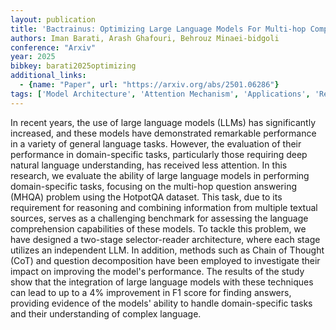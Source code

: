 ```yaml
---
layout: publication
title: 'Bactrainus: Optimizing Large Language Models For Multi-hop Complex Question Answering Tasks'
authors: Iman Barati, Arash Ghafouri, Behrouz Minaei-bidgoli
conference: "Arxiv"
year: 2025
bibkey: barati2025optimizing
additional_links:
  - {name: "Paper", url: "https://arxiv.org/abs/2501.06286"}
tags: ['Model Architecture', 'Attention Mechanism', 'Applications', 'Reinforcement Learning']
---
```

In recent years, the use of large language models (LLMs) has significantly
increased, and these models have demonstrated remarkable performance in a
variety of general language tasks. However, the evaluation of their performance
in domain-specific tasks, particularly those requiring deep natural language
understanding, has received less attention. In this research, we evaluate the
ability of large language models in performing domain-specific tasks, focusing
on the multi-hop question answering (MHQA) problem using the HotpotQA dataset.
This task, due to its requirement for reasoning and combining information from
multiple textual sources, serves as a challenging benchmark for assessing the
language comprehension capabilities of these models. To tackle this problem, we
have designed a two-stage selector-reader architecture, where each stage
utilizes an independent LLM. In addition, methods such as Chain of Thought
(CoT) and question decomposition have been employed to investigate their impact
on improving the model's performance. The results of the study show that the
integration of large language models with these techniques can lead to up to a
4% improvement in F1 score for finding answers, providing evidence of the
models' ability to handle domain-specific tasks and their understanding of
complex language.

